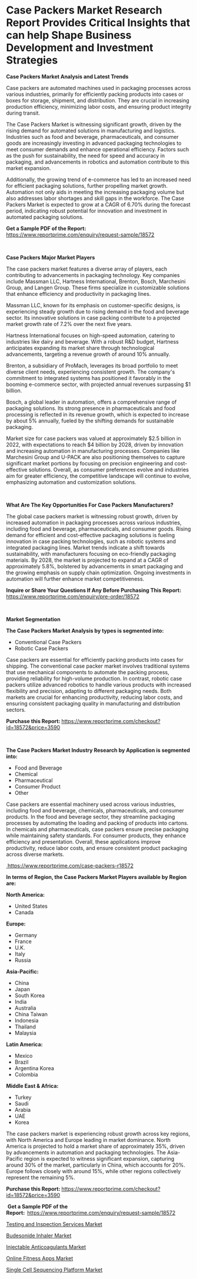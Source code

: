 <p><h1>Case Packers Market Research Report Provides Critical Insights that can help Shape Business Development and Investment Strategies</h1></p><p><strong>Case Packers Market Analysis and Latest Trends</strong></p>
<p><p>Case packers are automated machines used in packaging processes across various industries, primarily for efficiently packing products into cases or boxes for storage, shipment, and distribution. They are crucial in increasing production efficiency, minimizing labor costs, and ensuring product integrity during transit.</p><p>The Case Packers Market is witnessing significant growth, driven by the rising demand for automated solutions in manufacturing and logistics. Industries such as food and beverage, pharmaceuticals, and consumer goods are increasingly investing in advanced packaging technologies to meet consumer demands and enhance operational efficiency. Factors such as the push for sustainability, the need for speed and accuracy in packaging, and advancements in robotics and automation contribute to this market expansion. </p><p>Additionally, the growing trend of e-commerce has led to an increased need for efficient packaging solutions, further propelling market growth. Automation not only aids in meeting the increasing packaging volume but also addresses labor shortages and skill gaps in the workforce. The Case Packers Market is expected to grow at a CAGR of 6.70% during the forecast period, indicating robust potential for innovation and investment in automated packaging solutions.</p></p>
<p><strong>Get a Sample PDF of the Report:&nbsp;</strong> <a href="https://www.reportprime.com/enquiry/request-sample/18572?utm_campaign=1117&utm_medium=2&utm_source=Github&utm_content=ia&utm_term=21112024&utm_id=case-packers">https://www.reportprime.com/enquiry/request-sample/18572</a></p>
<p>&nbsp;</p>
<p><strong>Case Packers Major Market Players</strong></p>
<p><p>The case packers market features a diverse array of players, each contributing to advancements in packaging technology. Key companies include Massman LLC, Hartness International, Brenton, Bosch, Marchesini Group, and Langen Group. These firms specialize in customizable solutions that enhance efficiency and productivity in packaging lines.</p><p>Massman LLC, known for its emphasis on customer-specific designs, is experiencing steady growth due to rising demand in the food and beverage sector. Its innovative solutions in case packing contribute to a projected market growth rate of 7.2% over the next five years.</p><p>Hartness International focuses on high-speed automation, catering to industries like dairy and beverage. With a robust R&D budget, Hartness anticipates expanding its market share through technological advancements, targeting a revenue growth of around 10% annually.</p><p>Brenton, a subsidiary of ProMach, leverages its broad portfolio to meet diverse client needs, experiencing consistent growth. The company's commitment to integrated systems has positioned it favorably in the booming e-commerce sector, with projected annual revenues surpassing $1 billion.</p><p>Bosch, a global leader in automation, offers a comprehensive range of packaging solutions. Its strong presence in pharmaceuticals and food processing is reflected in its revenue growth, which is expected to increase by about 5% annually, fueled by the shifting demands for sustainable packaging.</p><p>Market size for case packers was valued at approximately $2.5 billion in 2022, with expectations to reach $4 billion by 2028, driven by innovation and increasing automation in manufacturing processes. Companies like Marchesini Group and U-PACK are also positioning themselves to capture significant market portions by focusing on precision engineering and cost-effective solutions. Overall, as consumer preferences evolve and industries aim for greater efficiency, the competitive landscape will continue to evolve, emphasizing automation and customization solutions.</p></p>
<p>&nbsp;</p>
<p><strong>What Are The Key Opportunities For Case Packers Manufacturers?</strong></p>
<p><p>The global case packers market is witnessing robust growth, driven by increased automation in packaging processes across various industries, including food and beverage, pharmaceuticals, and consumer goods. Rising demand for efficient and cost-effective packaging solutions is fueling innovation in case packing technologies, such as robotic systems and integrated packaging lines. Market trends indicate a shift towards sustainability, with manufacturers focusing on eco-friendly packaging materials. By 2028, the market is projected to expand at a CAGR of approximately 5.8%, bolstered by advancements in smart packaging and the growing emphasis on supply chain optimization. Ongoing investments in automation will further enhance market competitiveness.</p></p>
<p><strong>Inquire or Share Your Questions If Any Before Purchasing This Report:</strong> <a href="https://www.reportprime.com/enquiry/pre-order/18572?utm_campaign=1117&utm_medium=2&utm_source=Github&utm_content=ia&utm_term=21112024&utm_id=case-packers">https://www.reportprime.com/enquiry/pre-order/18572</a></p>
<p>&nbsp;</p>
<p><strong>Market Segmentation</strong></p>
<p><strong>The Case Packers Market Analysis by types is segmented into:</strong></p>
<p><ul><li>Conventional Case Packers</li><li>Robotic Case Packers</li></ul></p>
<p><p>Case packers are essential for efficiently packing products into cases for shipping. The conventional case packer market involves traditional systems that use mechanical components to automate the packing process, providing reliability for high-volume production. In contrast, robotic case packers utilize advanced robotics to handle various products with increased flexibility and precision, adapting to different packaging needs. Both markets are crucial for enhancing productivity, reducing labor costs, and ensuring consistent packaging quality in manufacturing and distribution sectors.</p></p>
<p><strong>Purchase this Report:&nbsp;</strong><a href="https://www.reportprime.com/checkout?id=18572&price=3590&utm_campaign=1117&utm_medium=2&utm_source=Github&utm_content=ia&utm_term=21112024&utm_id=case-packers">https://www.reportprime.com/checkout?id=18572&price=3590</a></p>
<p>&nbsp;</p>
<p><strong>The Case Packers Market Industry Research by Application is segmented into:</strong></p>
<p><ul><li>Food and Beverage</li><li>Chemical</li><li>Pharmaceutical</li><li>Consumer Product</li><li>Other</li></ul></p>
<p><p>Case packers are essential machinery used across various industries, including food and beverage, chemicals, pharmaceuticals, and consumer products. In the food and beverage sector, they streamline packaging processes by automating the loading and packing of products into cartons. In chemicals and pharmaceuticals, case packers ensure precise packaging while maintaining safety standards. For consumer products, they enhance efficiency and presentation. Overall, these applications improve productivity, reduce labor costs, and ensure consistent product packaging across diverse markets.</p></p>
<p><a href="https://www.reportprime.com/case-packers-r18572?utm_campaign=1117&utm_medium=2&utm_source=Github&utm_content=ia&utm_term=21112024&utm_id=case-packers">&nbsp;https://www.reportprime.com/case-packers-r18572</a></p>
<p><strong>In terms of Region, the Case Packers Market Players available by Region are:</strong></p>
<p>
    <p> <strong> North America: </strong>
        <ul>
            <li>United States</li>
            <li>Canada</li>
        </ul>
        </p> 
    <p> <strong> Europe: </strong>
        <ul>
            <li>Germany</li>
            <li>France</li>
            <li>U.K.</li>
            <li>Italy</li>
            <li>Russia</li>
        </ul>
        </p> 
    <p> <strong> Asia-Pacific: </strong>
        <ul>
            <li>China</li>
            <li>Japan</li>
            <li>South Korea</li>
            <li>India</li>
            <li>Australia</li>
            <li>China Taiwan</li>
            <li>Indonesia</li>
            <li>Thailand</li>
            <li>Malaysia</li>
        </ul>
        </p> 
    <p> <strong> Latin America: </strong>
        <ul>
            <li>Mexico</li>
            <li>Brazil</li>
            <li>Argentina Korea</li>
            <li>Colombia</li>
        </ul>
        </p> 
    <p> <strong> Middle East & Africa: </strong>
        <ul>
            <li>Turkey</li>
            <li>Saudi</li>
            <li>Arabia</li>
            <li>UAE</li>
            <li>Korea</li>
        </ul>
    </p>
    </p>
<p><p>The case packers market is experiencing robust growth across key regions, with North America and Europe leading in market dominance. North America is projected to hold a market share of approximately 35%, driven by advancements in automation and packaging technologies. The Asia-Pacific region is expected to witness significant expansion, capturing around 30% of the market, particularly in China, which accounts for 20%. Europe follows closely with around 15%, while other regions collectively represent the remaining 5%.</p></p>
<p><strong>Purchase this Report: </strong><a href="https://www.reportprime.com/checkout?id=18572&price=3590&utm_campaign=1117&utm_medium=2&utm_source=Github&utm_content=ia&utm_term=21112024&utm_id=case-packers">https://www.reportprime.com/checkout?id=18572&price=3590</a></p>
<p>&nbsp;<strong>Get a Sample PDF of the Report:&nbsp;&nbsp;</strong><a href="https://www.reportprime.com/enquiry/request-sample/18572?utm_campaign=1117&utm_medium=2&utm_source=Github&utm_content=ia&utm_term=21112024&utm_id=case-packers">https://www.reportprime.com/enquiry/request-sample/18572</a></p>
<p><strong></strong></p>
<p><p><a href="https://www.linkedin.com/pulse/booming-testing-inspection-services-market-sector-zxkwf?utm_campaign=1117&utm_medium=2&utm_source=Github&utm_content=ia&utm_term=21112024&utm_id=case-packers">Testing and Inspection Services Market</a></p><p><a href="https://issuu.com/reportprime-2/docs/budesonide-inhaler-market-size-2030_687e992aa0cc2a?utm_campaign=1117&utm_medium=2&utm_source=Github&utm_content=ia&utm_term=21112024&utm_id=case-packers">Budesonide Inhaler Market</a></p><p><a href="https://issuu.com/reportprime-2/docs/injectable-anticoagulants-market-si_a973105de4e4dc?utm_campaign=1117&utm_medium=2&utm_source=Github&utm_content=ia&utm_term=21112024&utm_id=case-packers">Injectable Anticoagulants Market</a></p><p><a href="https://www.linkedin.com/pulse/online-fitness-apps-market-analysis-global-opportunities-jfiof?utm_campaign=1117&utm_medium=2&utm_source=Github&utm_content=ia&utm_term=21112024&utm_id=case-packers">Online Fitness Apps Market</a></p><p><a href="https://www.linkedin.com/pulse/foreign-opportunities-market-dynamics-single-cell-sequencing-dsbef?utm_campaign=1117&utm_medium=2&utm_source=Github&utm_content=ia&utm_term=21112024&utm_id=case-packers">Single Cell Sequencing Platform Market</a></p></p>